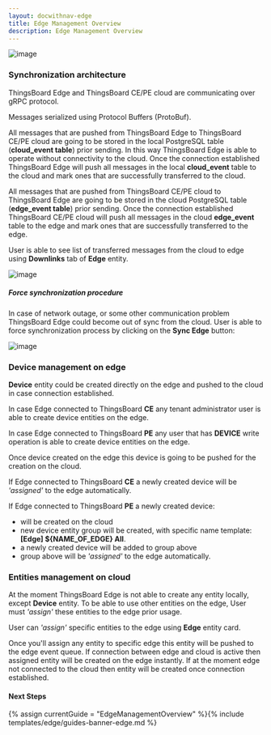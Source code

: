 ```yaml
---
layout: docwithnav-edge
title: Edge Management Overview
description: Edge Management Overview
---
```


![image](/images/coming-soon.jpg)

### Synchronization architecture

ThingsBoard Edge and ThingsBoard CE/PE cloud are communicating over gRPC protocol.

Messages serialized using Protocol Buffers (ProtoBuf).

All messages that are pushed from ThingsBoard Edge to ThingsBoard CE/PE cloud are going to be stored in the local PostgreSQL table (**cloud_event table**) prior sending.
In this way ThingsBoard Edge is able to operate without connectivity to the cloud.
Once the connection established ThingsBoard Edge will push all messages in the local **cloud_event** table to the cloud and mark ones that are successfully transferred to the cloud.

All messages that are pushed from ThingsBoard CE/PE cloud to ThingsBoard Edge are going to be stored in the cloud PostgreSQL table (**edge_event table**) prior sending.
Once the connection established ThingsBoard CE/PE cloud will push all messages in the cloud **edge_event** table to the edge and mark ones that are successfully transferred to the edge.

User is able to see list of transferred messages from the cloud to edge using **Downlinks** tab of **Edge** entity.

![image](/images/edge/sync/downlink-events.png)

##### Force synchronization procedure

In case of network outage, or some other communication problem ThingsBoard Edge could become out of sync from the cloud.
User is able to force synchronization process by clicking on the **Sync Edge** button:

![image](/images/edge/sync/sync-button.png)

### Device management on edge

**Device** entity could be created directly on the edge and pushed to the cloud in case connection established.

In case Edge connected to ThingsBoard **CE** any tenant administrator user is able to create device entities on the edge.

In case Edge connected to ThingsBoard **PE** any user that has **DEVICE** write operation is able to create device entities on the edge.

Once device created on the edge this device is going to be pushed for the creation on the cloud.

If Edge connected to ThingsBoard **CE** a newly created device will be *'assigned'* to the edge automatically.

If Edge connected to ThingsBoard **PE** a newly created device:
- will be created on the cloud
- new device entity group will be created, with specific name template: **[Edge] ${NAME_OF_EDGE} All**.
- a newly created device will be added to group above
- group above will be *'assigned'* to the edge automatically.

### Entities management on cloud

At the moment ThingsBoard Edge is not able to create any entity locally, except **Device** entity.
To be able to use other entities on the edge, User must *'assign'* these entities to the edge prior usage.

User can *'assign'* specific entities to the edge using **Edge** entity card.

Once you'll assign any entity to specific edge this entity will be pushed to the edge event queue.
If connection between edge and cloud is active then assigned entity will be created on the edge instantly.
If at the moment edge not connected to the cloud then entity will be created once connection established.


#### Next Steps

{% assign currentGuide = "EdgeManagementOverview" %}{% include templates/edge/guides-banner-edge.md %}
